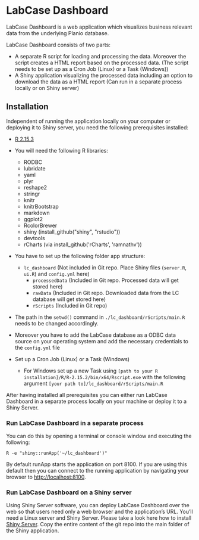 # LabCase Dashboard

LabCase Dashboard is a web application which visualizes business relevant data from the underlying Planio database.

LabCase Dashboard consists of two parts:
* A separate R script for loading and processing the data. Moreover the script creates a HTML report based on the processed data. (The script needs to be set up as a Cron Job (Linux) or a Task (Windows))
* A Shiny application visualizing the processed data including an option to download the data as a HTML report (Can run in a separate process locally or on Shiny server)

## Installation

Independent of running the application locally on your computer or deploying it to Shiny server, you need the following prerequisites installed:

* [R 2.15.3](http://www.r-project.org)
* You will need the following R libraries:
	* RODBC
	* lubridate
  * yaml
  * plyr
  * reshape2
  * stringr
  * knitr
  * knitrBootstrap
  * markdown
  * ggplot2
  * RcolorBrewer
  * shiny (install_github("shiny", "rstudio"))
  * devtools
  * rCharts (via install_github('rCharts', 'ramnathv'))

* You have to set up the following folder app structure:
  * `lc_dashboard` (Not included in Git repo. Place Shiny files (`server.R`, `ui.R`) and `config.yml` here)
	  * `processedData` (Included in Git repo. Processed data will get stored here)
	  * `rawData` (Included in Git repo. Downloaded data from the LC database will get stored here)
	  * `rScripts` (Included in Git repo)
* The path in the `setwd()` command in `./lc_dashboard/rScripts/main.R` needs to be changed accordingly.
* Moreover you have to add the LabCase database as a ODBC data source on your operating system and add the necessary credentials to the `config.yml` file
* Set up a Cron Job (Linux) or a Task (Windows)
  * For Windows set up a new Task using `[path to your R installation]/R/R-2.15.2/bin/x64/Rscript.exe` with the following argument `[your path to]/lc_dashboard/rScripts/main.R` 

After having installed all prerequisites you can either run LabCase Dashboard in a separate process locally on your machine or deploy it to a Shiny Server.

### Run LabCase Dashboard in a separate process

You can do this by opening a terminal or console window and executing the following:
```
R -e "shiny::runApp('~/lc_dashboard')"
```
By default runApp starts the application on port 8100. If you are using this default then you can connect to the running application by navigating your browser to [http://localhost:8100](http://localhost:8100).

### Run LabCase Dashboard on a Shiny server

Using Shiny Server software, you can deploy LabCase Dashboard over the web so that users need only a web browser and the application’s URL. You’ll need a Linux server and Shiny Server. Please take a look here how to install [Shiny Server](https://github.com/rstudio/shiny-server). Copy the entire content of the git repo into the main folder of the Shiny application. 


